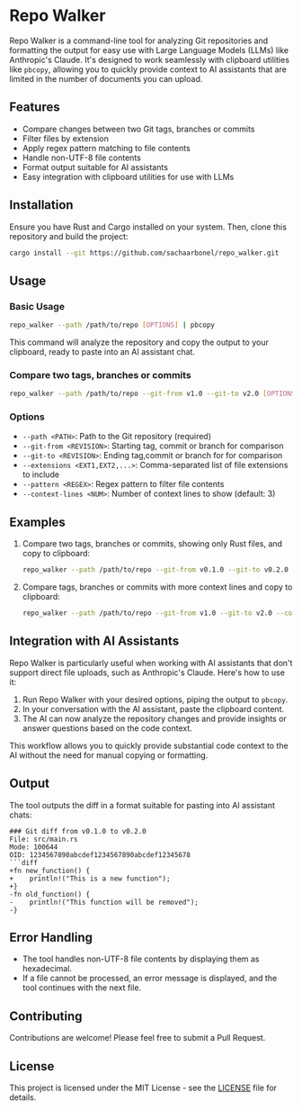 # Repo Walker

Repo Walker is a command-line tool for analyzing Git repositories and formatting the output for easy use with Large Language Models (LLMs) like Anthropic's Claude. It's designed to work seamlessly with clipboard utilities like `pbcopy`, allowing you to quickly provide context to AI assistants that are limited in the number of documents you can upload.

## Features

- Compare changes between two Git tags, branches or commits
- Filter files by extension
- Apply regex pattern matching to file contents
- Handle non-UTF-8 file contents
- Format output suitable for AI assistants
- Easy integration with clipboard utilities for use with LLMs

## Installation

Ensure you have Rust and Cargo installed on your system. Then, clone this repository and build the project:

```bash
cargo install --git https://github.com/sachaarbonel/repo_walker.git
```

## Usage

### Basic Usage

```bash
repo_walker --path /path/to/repo [OPTIONS] | pbcopy
```

This command will analyze the repository and copy the output to your clipboard, ready to paste into an AI assistant chat.

### Compare two tags, branches or commits

```bash
repo_walker --path /path/to/repo --git-from v1.0 --git-to v2.0 [OPTIONS] | pbcopy
```

### Options

- `--path <PATH>`: Path to the Git repository (required)
- `--git-from <REVISION>`: Starting tag, commit or branch for comparison
- `--git-to <REVISION>`: Ending tag,commit or branch for for comparison
- `--extensions <EXT1,EXT2,...>`: Comma-separated list of file extensions to include
- `--pattern <REGEX>`: Regex pattern to filter file contents
- `--context-lines <NUM>`: Number of context lines to show (default: 3)

## Examples

1. Compare two tags, branches or commits, showing only Rust files, and copy to clipboard:
   ```bash
   repo_walker --path /path/to/repo --git-from v0.1.0 --git-to v0.2.0 --extensions rs | pbcopy
   ```

2. Compare tags, branches or commits with more context lines and copy to clipboard:
   ```bash
   repo_walker --path /path/to/repo --git-from v1.0 --git-to v2.0 --context-lines 5 | pbcopy
   ```

## Integration with AI Assistants

Repo Walker is particularly useful when working with AI assistants that don't support direct file uploads, such as Anthropic's Claude. Here's how to use it:

1. Run Repo Walker with your desired options, piping the output to `pbcopy`.
2. In your conversation with the AI assistant, paste the clipboard content.
3. The AI can now analyze the repository changes and provide insights or answer questions based on the code context.

This workflow allows you to quickly provide substantial code context to the AI without the need for manual copying or formatting.

## Output

The tool outputs the diff in a format suitable for pasting into AI assistant chats:

```
### Git diff from v0.1.0 to v0.2.0
File: src/main.rs
Mode: 100644
OID: 1234567890abcdef1234567890abcdef12345678
```diff
+fn new_function() {
+    println!("This is a new function");
+}
-fn old_function() {
-    println!("This function will be removed");
-}
```

## Error Handling

- The tool handles non-UTF-8 file contents by displaying them as hexadecimal.
- If a file cannot be processed, an error message is displayed, and the tool continues with the next file.

## Contributing

Contributions are welcome! Please feel free to submit a Pull Request.

## License

This project is licensed under the MIT License - see the [LICENSE](LICENSE) file for details.
